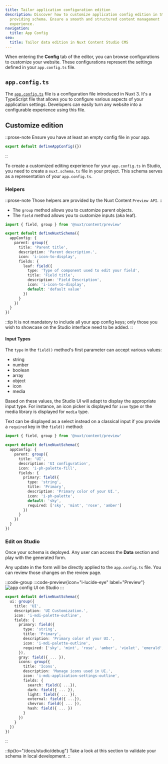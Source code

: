 ```yaml
---
title: Tailor application configuration edition
description: Discover how to customize application config edition in Studio by
  providing schema. Ensure a smooth and structured content management
  experience.
navigation:
  title: App Config
seo:
  title: Tailor data edition in Nuxt Content Studio CMS
---
```


When entering the **Config** tab of the editor, you can browse configurations to customize your website. These configurations represent the settings defined in your `app.config.ts` file.

## `app.config.ts`

The [`app.config.ts`](https://nuxt.com/docs/guide/directory-structure/app-config) file is a configuration file introduced in Nuxt 3. It's a TypeScript file that allows you to configure various aspects of your application settings. Developers can easily turn any website into a configurable experience using this file.

## Customize edition

::prose-note
Ensure you have at least an empty config file in your app.

```ts [app.config.ts]
export default defineAppConfig({})
```
::

To create a customized editing experience for your `app.config.ts` in Studio, you need to create a `nuxt.schema.ts` file in your project. This schema serves as a representation of your `app.config.ts`.

### Helpers

::prose-note
Those helpers are provided by the Nuxt Content `Preview API`.
::

- The `group` method allows you to customize parent objects.
- The `field` method allows you to customize inputs (aka leaf).

```ts [nuxt.schema.ts]
import { field, group } from '@nuxt/content/preview'

export default defineNuxtSchema({
  appConfig: {
    parent: group({
      title: 'Parent title',
      description: 'Parent description.',
      icon: 'i-icon-to-display',
      fields: {
        leaf: field({
          type: 'Type of component used to edit your field',
          title: 'Field title',
          description: 'Field Description',
          icon: 'i-icon-to-display',
          default: 'default value'
        })
      }
    })
  }
})
```

::tip
It is not mandatory to include all your app config keys; only those you wish to showcase on the Studio interface need to be added.
::

#### Input Types

The `type` in the `field()` method's first parameter can accept various values:

- string
- number
- boolean
- array
- object
- icon
- media

Based on these values, the Studio UI will adapt to display the appropriate input type. For instance, an icon picker is displayed for `icon` type or the media library is displayed for `media` type.

Text can be displayed as a select instead on a classical input if you provide a `required` key in the `field()` method:

```ts [nuxt.schema.ts]
import { field, group } from '@nuxt/content/preview'

export default defineNuxtSchema({
  appConfig: {
    parent: group({
      title: 'UI',
      description: 'UI configuration',
      icon: 'i-ph-palette-fill',
      fields: {
        primary: field({
          type: 'string',
          title: 'Primary',
          description: 'Primary color of your UI.',
          icon: 'i-ph-palette',
          default: 'sky',
          required: ['sky', 'mint', 'rose', 'amber']
        })
      }
    })
  }
})
```

### Edit on Studio

Once your schema is deployed. Any user can access the **Data** section and play with the generated form.

Any update in the form will be directly applied to the `app.config.ts` file. You can review those changes on the review page.

::code-group
  :::code-preview{icon="i-lucide-eye" label="Preview"}
  ![app config UI on Studio](/docs/studio/home-data-studio-dark.webp)
  :::

```ts [nuxt.schema.ts]
export default defineNuxtSchema({
  ui: group({
    title: 'UI',
    description: 'UI Customization.',
    icon: 'i-mdi-palette-outline',
    fields: {
      primary: field({
        type: 'string',
        title: 'Primary',
        description: 'Primary color of your UI.',
        icon: 'i-mdi-palette-outline',
        required: ['sky', 'mint', 'rose', 'amber', 'violet', 'emerald', 'fuchsia', '...']
      }),
      gray: field({ ... }),
      icons: group({
        title: 'Icons',
        description: 'Manage icons used in UI.',
        icon: 'i-mdi-application-settings-outline',
        fields: {
          search: field({ ...}),
          dark: field({ ... }),
          light: field({ ... }),
          external: field({ ...}),
          chevron: field({ ... }),
          hash: field({ ... })
        }
      })
    }
  })
})
```
::

::tip{to="/docs/studio/debug"}
Take a look at this section to validate your schema in local development.
::
